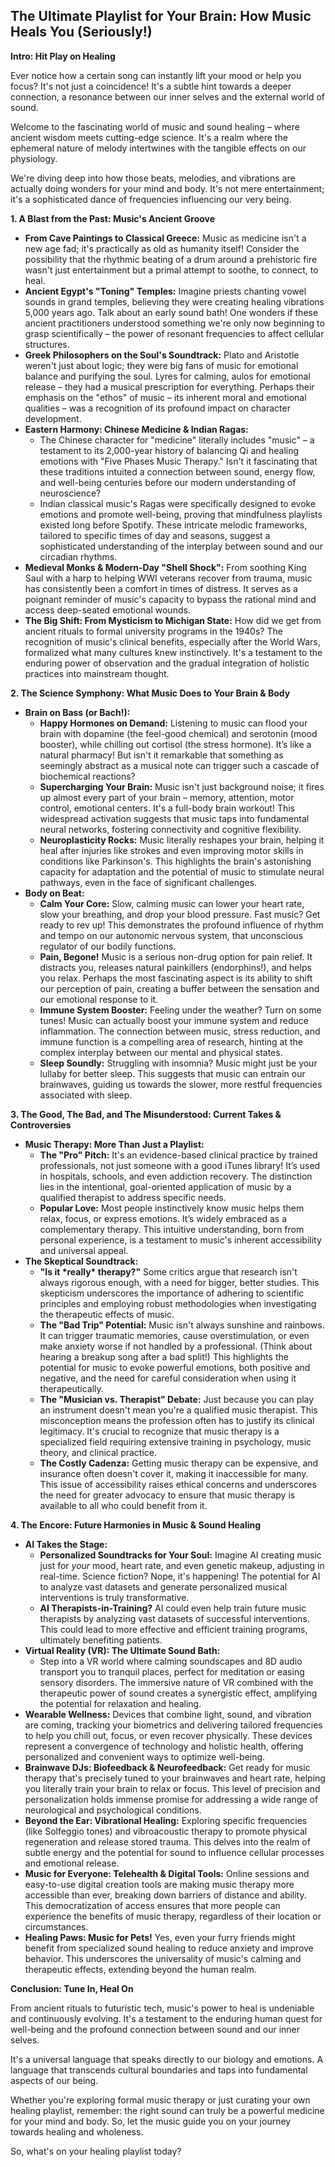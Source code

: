 ## The Ultimate Playlist for Your Brain: How Music Heals You (Seriously\!)

**Intro: Hit Play on Healing**

Ever notice how a certain song can instantly lift your mood or help you focus? It's not just a coincidence\! It's a subtle hint towards a deeper connection, a resonance between our inner selves and the external world of sound.

Welcome to the fascinating world of music and sound healing – where ancient wisdom meets cutting-edge science. It's a realm where the ephemeral nature of melody intertwines with the tangible effects on our physiology.

We're diving deep into how those beats, melodies, and vibrations are actually doing wonders for your mind and body. It's not mere entertainment; it's a sophisticated dance of frequencies influencing our very being.

**1\. A Blast from the Past: Music's Ancient Groove**

* **From Cave Paintings to Classical Greece:** Music as medicine isn't a new age fad; it's practically as old as humanity itself\! Consider the possibility that the rhythmic beating of a drum around a prehistoric fire wasn't just entertainment but a primal attempt to soothe, to connect, to heal.  
* **Ancient Egypt's "Toning" Temples:** Imagine priests chanting vowel sounds in grand temples, believing they were creating healing vibrations 5,000 years ago. Talk about an early sound bath\! One wonders if these ancient practitioners understood something we're only now beginning to grasp scientifically – the power of resonant frequencies to affect cellular structures.  
* **Greek Philosophers on the Soul's Soundtrack:** Plato and Aristotle weren't just about logic; they were big fans of music for emotional balance and purifying the soul. Lyres for calming, aulos for emotional release – they had a musical prescription for everything. Perhaps their emphasis on the "ethos" of music – its inherent moral and emotional qualities – was a recognition of its profound impact on character development.  
* **Eastern Harmony: Chinese Medicine & Indian Ragas:**  
  * The Chinese character for "medicine" literally includes "music" – a testament to its 2,000-year history of balancing Qi and healing emotions with "Five Phases Music Therapy." Isn't it fascinating that these traditions intuited a connection between sound, energy flow, and well-being centuries before our modern understanding of neuroscience?  
  * Indian classical music's Ragas were specifically designed to evoke emotions and promote well-being, proving that mindfulness playlists existed long before Spotify. These intricate melodic frameworks, tailored to specific times of day and seasons, suggest a sophisticated understanding of the interplay between sound and our circadian rhythms.  
* **Medieval Monks & Modern-Day "Shell Shock":** From soothing King Saul with a harp to helping WWI veterans recover from trauma, music has consistently been a comfort in times of distress. It serves as a poignant reminder of music's capacity to bypass the rational mind and access deep-seated emotional wounds.  
* **The Big Shift: From Mysticism to Michigan State:** How did we get from ancient rituals to formal university programs in the 1940s? The recognition of music's clinical benefits, especially after the World Wars, formalized what many cultures knew instinctively. It's a testament to the enduring power of observation and the gradual integration of holistic practices into mainstream thought.

**2\. The Science Symphony: What Music Does to Your Brain & Body**

* **Brain on Bass (or Bach\!):**  
  * **Happy Hormones on Demand:** Listening to music can flood your brain with dopamine (the feel-good chemical) and serotonin (mood booster), while chilling out cortisol (the stress hormone). It’s like a natural pharmacy\! But isn't it remarkable that something as seemingly abstract as a musical note can trigger such a cascade of biochemical reactions?  
  * **Supercharging Your Brain:** Music isn't just background noise; it fires up almost every part of your brain – memory, attention, motor control, emotional centers. It's a full-body brain workout\! This widespread activation suggests that music taps into fundamental neural networks, fostering connectivity and cognitive flexibility.  
  * **Neuroplasticity Rocks:** Music literally reshapes your brain, helping it heal after injuries like strokes and even improving motor skills in conditions like Parkinson's. This highlights the brain's astonishing capacity for adaptation and the potential of music to stimulate neural pathways, even in the face of significant challenges.  
* **Body on Beat:**  
  * **Calm Your Core:** Slow, calming music can lower your heart rate, slow your breathing, and drop your blood pressure. Fast music? Get ready to rev up\! This demonstrates the profound influence of rhythm and tempo on our autonomic nervous system, that unconscious regulator of our bodily functions.  
  * **Pain, Begone\!** Music is a serious non-drug option for pain relief. It distracts you, releases natural painkillers (endorphins\!), and helps you relax. Perhaps the most fascinating aspect is its ability to shift our perception of pain, creating a buffer between the sensation and our emotional response to it.  
  * **Immune System Booster:** Feeling under the weather? Turn on some tunes\! Music can actually boost your immune system and reduce inflammation. The connection between music, stress reduction, and immune function is a compelling area of research, hinting at the complex interplay between our mental and physical states.  
  * **Sleep Soundly:** Struggling with insomnia? Music might just be your lullaby for better sleep. This suggests that music can entrain our brainwaves, guiding us towards the slower, more restful frequencies associated with sleep.

**3\. The Good, The Bad, and The Misunderstood: Current Takes & Controversies**

* **Music Therapy: More Than Just a Playlist:**  
  * **The "Pro" Pitch:** It's an evidence-based clinical practice by trained professionals, not just someone with a good iTunes library\! It’s used in hospitals, schools, and even addiction recovery. The distinction lies in the intentional, goal-oriented application of music by a qualified therapist to address specific needs.  
  * **Popular Love:** Most people instinctively know music helps them relax, focus, or express emotions. It’s widely embraced as a complementary therapy. This intuitive understanding, born from personal experience, is a testament to music's inherent accessibility and universal appeal.  
* **The Skeptical Soundtrack:**  
  * **"Is it \*really\* therapy?"** Some critics argue that research isn't always rigorous enough, with a need for bigger, better studies. This skepticism underscores the importance of adhering to scientific principles and employing robust methodologies when investigating the therapeutic effects of music.  
  * **The "Bad Trip" Potential:** Music isn't always sunshine and rainbows. It can trigger traumatic memories, cause overstimulation, or even make anxiety worse if not handled by a professional. (Think about hearing a breakup song after a bad split\!) This highlights the potential for music to evoke powerful emotions, both positive and negative, and the need for careful consideration when using it therapeutically.  
  * **The "Musician vs. Therapist" Debate:** Just because you can play an instrument doesn't mean you're a qualified music therapist. This misconception means the profession often has to justify its clinical legitimacy. It's crucial to recognize that music therapy is a specialized field requiring extensive training in psychology, music theory, and clinical practice.  
  * **The Costly Cadenza:** Getting music therapy can be expensive, and insurance often doesn't cover it, making it inaccessible for many. This issue of accessibility raises ethical concerns and underscores the need for greater advocacy to ensure that music therapy is available to all who could benefit from it.

**4\. The Encore: Future Harmonies in Music & Sound Healing**

* **AI Takes the Stage:**  
  * **Personalized Soundtracks for Your Soul:** Imagine AI creating music just for *your* mood, heart rate, and even genetic makeup, adjusting in real-time. Science fiction? Nope, it's happening\! The potential for AI to analyze vast datasets and generate personalized musical interventions is truly transformative.  
  * **AI Therapists-in-Training?** AI could even help train future music therapists by analyzing vast datasets of successful interventions. This could lead to more effective and efficient training programs, ultimately benefiting patients.  
* **Virtual Reality (VR): The Ultimate Sound Bath:**  
  * Step into a VR world where calming soundscapes and 8D audio transport you to tranquil places, perfect for meditation or easing sensory disorders. The immersive nature of VR combined with the therapeutic power of sound creates a synergistic effect, amplifying the potential for relaxation and healing.  
* **Wearable Wellness:** Devices that combine light, sound, and vibration are coming, tracking your biometrics and delivering tailored frequencies to help you chill out, focus, or even recover physically. These devices represent a convergence of technology and holistic health, offering personalized and convenient ways to optimize well-being.  
* **Brainwave DJs: Biofeedback & Neurofeedback:** Get ready for music therapy that's precisely tuned to your brainwaves and heart rate, helping you literally train your brain to relax or focus. This level of precision and personalization holds immense promise for addressing a wide range of neurological and psychological conditions.  
* **Beyond the Ear: Vibrational Healing:** Exploring specific frequencies (like Solfeggio tones) and vibroacoustic therapy to promote physical regeneration and release stored trauma. This delves into the realm of subtle energy and the potential for sound to influence cellular processes and emotional release.  
* **Music for Everyone: Telehealth & Digital Tools:** Online sessions and easy-to-use digital creation tools are making music therapy more accessible than ever, breaking down barriers of distance and ability. This democratization of access ensures that more people can experience the benefits of music therapy, regardless of their location or circumstances.  
* **Healing Paws: Music for Pets\!** Yes, even your furry friends might benefit from specialized sound healing to reduce anxiety and improve behavior. This underscores the universality of music's calming and therapeutic effects, extending beyond the human realm.

**Conclusion: Tune In, Heal On**

From ancient rituals to futuristic tech, music's power to heal is undeniable and continuously evolving. It's a testament to the enduring human quest for well-being and the profound connection between sound and our inner selves.

It's a universal language that speaks directly to our biology and emotions. A language that transcends cultural boundaries and taps into fundamental aspects of our being.

Whether you're exploring formal music therapy or just curating your own healing playlist, remember: the right sound can truly be a powerful medicine for your mind and body. So, let the music guide you on your journey towards healing and wholeness.

So, what's on your healing playlist today?